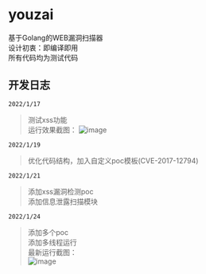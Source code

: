 # youzai
基于Golang的WEB漏洞扫描器  
设计初衷：即编译即用  
所有代码均为测试代码  
## 开发日志
`2022/1/17`  
> 测试xss功能  
运行效果截图：
![image](https://user-images.githubusercontent.com/62203483/149745190-d68d3aa8-9010-4b4a-a7fe-9d64a612f7b3.png)

`2022/1/19`  
> 优化代码结构，加入自定义poc模板(CVE-2017-12794)

`2022/1/21`  
> 添加xss漏洞检测poc  
> 添加信息泄露扫描模块  

`2022/1/24`  
> 添加多个poc  
> 添加多线程运行  
> 最新运行截图：  
> ![image](https://user-images.githubusercontent.com/62203483/151006850-6c415ef7-062f-49ac-9261-8b00f8502290.png)
